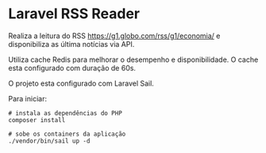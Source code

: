 # Laravel RSS Reader

Realiza a leitura do RSS https://g1.globo.com/rss/g1/economia/ e disponibiliza as última notícias via API.

Utiliza cache Redis para melhorar o desempenho e disponibilidade. O cache esta configurado com duração de 60s.

O projeto esta configurado com Laravel Sail.

Para iniciar:

```
# instala as dependências do PHP
composer install

# sobe os containers da aplicação
./vendor/bin/sail up -d
```
